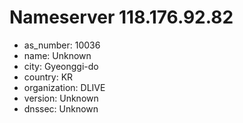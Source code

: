 # Nameserver 118.176.92.82

* as_number: 10036
* name: Unknown
* city: Gyeonggi-do
* country: KR
* organization: DLIVE
* version: Unknown
* dnssec: Unknown
